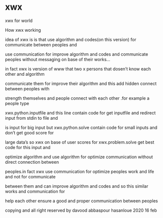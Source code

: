 # xwx
xwx for world

How xwx working

 idea of xwx is is that use algorithm and codes(on this version) for communicate between peoples and 

use communication for improve algorithm and codes and communicate peoples without messaging on base of their works...

in fact xwx is version of www that two x persons that dosen’t know each other and algorithm 

communicate them for improve their algorithm and this add  hidden connect between peoples with 

strength themselves and people connect with each other .for example  a people type

xwx.python.inputfile and this line contain code for get inputfile and redirect input from stdin to file and  

is input for big input but xwx.python.solve contain code for small inputs and don’t get good score for 

large  data’s so xwx on base of user scores for  xwx.problem.solve get best code for this input and 

optimize algorithm and use algorithm for optimize communication without direct connection between 

peoples.in fact   xwx use communication for optimize  peoples work and life and not for communicate 

between them and can improve algorithm and codes and so this similar works and  communication for 

help each other ensure a good and  proper communication between peoples


copying and all right reserved by davood abbaspour hasanloue 2020 16 feb



